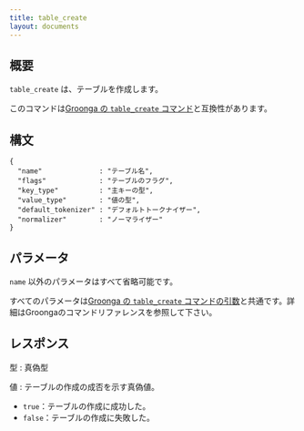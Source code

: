 ```yaml
---
title: table_create
layout: documents
---
```


## 概要

`table_create` は、テーブルを作成します。

このコマンドは[Groonga の `table_create` コマンド](http://groonga.org/ja/docs/reference/commands/table_create.html)と互換性があります。

## 構文

    {
      "name"              : "テーブル名",
      "flags"             : "テーブルのフラグ",
      "key_type"          : "主キーの型",
      "value_type"        : "値の型",
      "default_tokenizer" : "デフォルトトークナイザー",
      "normalizer"        : "ノーマライザー"
    }

## パラメータ

`name` 以外のパラメータはすべて省略可能です。

すべてのパラメータは[Groonga の `table_create` コマンドの引数](http://groonga.org/ja/docs/reference/commands/table_create.html#parameters)と共通です。詳細はGroongaのコマンドリファレンスを参照して下さい。

## レスポンス

型
: 真偽型

値
: テーブルの作成の成否を示す真偽値。
  
   * `true`：テーブルの作成に成功した。
   * `false`：テーブルの作成に失敗した。

